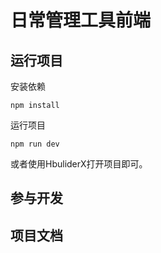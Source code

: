 # 日常管理工具前端

## 运行项目

安装依赖

```
npm install
```

运行项目

```
npm run dev
```

或者使用HbuliderX打开项目即可。

## 参与开发


## 项目文档



